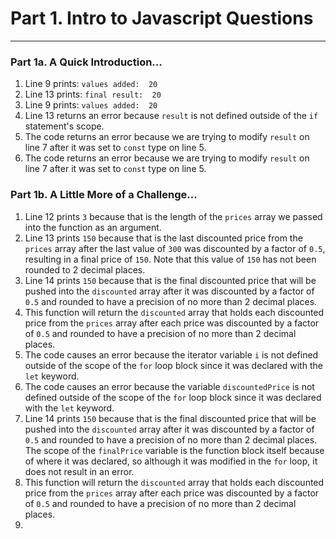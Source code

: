 # Part 1. Intro to Javascript Questions
---
### Part 1a. A Quick Introduction...
1. Line 9 prints: `values added:  20`
2. Line 13 prints: `final result:  20`
3. Line 9 prints: `values added:  20`
4. Line 13 returns an error because `result` is not defined outside of the `if` statement's scope.
5. The code returns an error because we are trying to modify `result` on line 7 after it was set to `const` type on line 5.
6. The code returns an error because we are trying to modify `result` on line 7 after it was set to `const` type on line 5.

### Part 1b. A Little More of a Challenge...
1. Line 12 prints `3` because that is the length of the `prices` array we passed into the function as an argument.
2. Line 13 prints `150` because that is the last discounted price from the `prices` array after the last value of `300` was discounted by a factor of `0.5`, resulting in a final price of `150`. Note that this value of `150` has not been rounded to 2 decimal places.
3. Line 14 prints `150` because that is the final discounted price that will be pushed into the `discounted` array after it was discounted by a factor of `0.5` and rounded to have a precision of no more than 2 decimal places.
4. This function will return the `discounted` array that holds each discounted price from the `prices` array after each price was discounted by a factor of `0.5` and rounded to have a precision of no more than 2 decimal places.
5. The code causes an error because the iterator variable `i` is not defined outside of the scope of the `for` loop block since it was declared with the `let` keyword.
6. The code causes an error because the variable `discountedPrice` is not defined outside of the scope of the `for` loop block since it was declared with the `let` keyword.
7. Line 14 prints `150` because that is the final discounted price that will be pushed into the `discounted` array after it was discounted by a factor of `0.5` and rounded to have a precision of no more than 2 decimal places. The scope of the `finalPrice` variable is the function block itself because of where it was declared, so although it was modified in the `for` loop, it does not result in an error.
8. This function will return the `discounted` array that holds each discounted price from the `prices` array after each price was discounted by a factor of `0.5` and rounded to have a precision of no more than 2 decimal places.
9. 